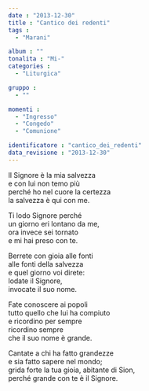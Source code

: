 ```yaml
---
date : "2013-12-30"
title : "Cantico dei redenti"
tags : 
  - "Marani"

album : ""
tonalita : "Mi-"
categories : 
  - "Liturgica"

gruppo : 
  - ""

momenti : 
  - "Ingresso"
  - "Congedo"
  - "Comunione"

identificatore : "cantico_dei_redenti"
data_revisione : "2013-12-30"
---
```

  
  
  
Il Signore è la mia salvezza  
e con lui non temo più   
perché ho nel cuore la certezza    
la salvezza è qui con me.  
  
  
  
Ti lodo Signore perché   
un giorno eri lontano da me,   
 ora invece sei tornato  
e mi hai preso con te.  
  
  
  
  
Berrete con gioia alle fonti  
alle fonti della salvezza  
e quel giorno voi direte:  
lodate il Signore,  
invocate il suo nome.  
  
  
  
  
Fate conoscere ai popoli  
tutto quello che lui ha compiuto  
e ricordino per sempre  
ricordino sempre  
che il suo nome è grande.  
  
  
  
  
Cantate a chi ha fatto grandezze  
e sia fatto sapere nel mondo;  
grida forte la tua gioia, abitante di Sion,  
perché grande con te è il Signore.  
  
  
  
